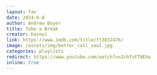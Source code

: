 ```yaml
---
layout: fav
date: 2024-6-8
author: Andrew Boyer
title: Take a Break
creator: hasoyi
link: https://www.imdb.com/title/tt3032476/
image: /assets/img/better_call_saul.jpg
categories: playlists
redirect: https://www.youtube.com/watch?v=2chfsFTNEXw
inline: true
---
```

